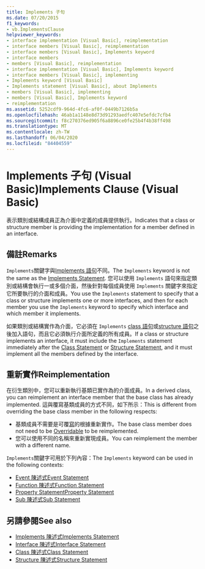 ```yaml
---
title: Implements 子句
ms.date: 07/20/2015
f1_keywords:
- vb.ImplementsClause
helpviewer_keywords:
- interface implementation [Visual Basic], reimplementation
- interface members [Visual Basic], reimplementation
- interface members [Visual Basic], Implements keyword
- interface members
- members [Visual Basic], reimplementation
- interface implementation [Visual Basic], Implements keyword
- interface members [Visual Basic], implementing
- Implements keyword [Visual Basic]
- Implements statement [Visual Basic], about Implements
- members [Visual Basic], implementing
- members [Visual Basic], Implements keyword
- reimplementation
ms.assetid: 5252cdf9-964d-4fc6-af0f-0449b7126b5a
ms.openlocfilehash: 46ab1a1148e8d73d91293aedfc407e5efdc7cfb4
ms.sourcegitcommit: f8c270376ed905f6a8896ce0fe25b4f4b38ff498
ms.translationtype: MT
ms.contentlocale: zh-TW
ms.lasthandoff: 06/04/2020
ms.locfileid: "84404559"
---
```

# <a name="implements-clause-visual-basic"></a><span data-ttu-id="9fb2c-102">Implements 子句 (Visual Basic)</span><span class="sxs-lookup"><span data-stu-id="9fb2c-102">Implements Clause (Visual Basic)</span></span>
<span data-ttu-id="9fb2c-103">表示類別或結構成員正為介面中定義的成員提供執行。</span><span class="sxs-lookup"><span data-stu-id="9fb2c-103">Indicates that a class or structure member is providing the implementation for a member defined in an interface.</span></span>  
  
## <a name="remarks"></a><span data-ttu-id="9fb2c-104">備註</span><span class="sxs-lookup"><span data-stu-id="9fb2c-104">Remarks</span></span>  
<span data-ttu-id="9fb2c-105">`Implements`關鍵字與[Implements 語句](implements-statement.md)不同。</span><span class="sxs-lookup"><span data-stu-id="9fb2c-105">The `Implements` keyword is not the same as the [Implements Statement](implements-statement.md).</span></span> <span data-ttu-id="9fb2c-106">您可以使用 `Implements` 語句來指定類別或結構會執行一或多個介面，然後針對每個成員使用 `Implements` 關鍵字來指定它所要執行的介面和成員。</span><span class="sxs-lookup"><span data-stu-id="9fb2c-106">You use the `Implements` statement to specify that a class or structure implements one or more interfaces, and then for each member you use the `Implements` keyword to specify which interface and which member it implements.</span></span>

<span data-ttu-id="9fb2c-107">如果類別或結構實作為介面，它必須在 `Implements` [class 語句](class-statement.md)或[structure 語句](structure-statement.md)之後加入語句，而且它必須執行介面所定義的所有成員。</span><span class="sxs-lookup"><span data-stu-id="9fb2c-107">If a class or structure implements an interface, it must include the `Implements` statement immediately after the [Class Statement](class-statement.md) or [Structure Statement](structure-statement.md), and it must implement all the members defined by the interface.</span></span>

## <a name="reimplementation"></a><span data-ttu-id="9fb2c-108">重新實作</span><span class="sxs-lookup"><span data-stu-id="9fb2c-108">Reimplementation</span></span>  
<span data-ttu-id="9fb2c-109">在衍生類別中，您可以重新執行基類已實作為的介面成員。</span><span class="sxs-lookup"><span data-stu-id="9fb2c-109">In a derived class, you can reimplement an interface member that the base class has already implemented.</span></span> <span data-ttu-id="9fb2c-110">這與覆寫基類成員的方式不同，如下所示：</span><span class="sxs-lookup"><span data-stu-id="9fb2c-110">This is different from overriding the base class member in the following respects:</span></span>

- <span data-ttu-id="9fb2c-111">基類成員不需要是可覆[寫](../modifiers/overridable.md)的根據重新實作。</span><span class="sxs-lookup"><span data-stu-id="9fb2c-111">The base class member does not need to be [Overridable](../modifiers/overridable.md) to be reimplemented.</span></span>
- <span data-ttu-id="9fb2c-112">您可以使用不同的名稱來重新實現成員。</span><span class="sxs-lookup"><span data-stu-id="9fb2c-112">You can reimplement the member with a different name.</span></span>

<span data-ttu-id="9fb2c-113">`Implements`關鍵字可用於下列內容：</span><span class="sxs-lookup"><span data-stu-id="9fb2c-113">The `Implements` keyword can be used in the following contexts:</span></span>

- [<span data-ttu-id="9fb2c-114">Event 陳述式</span><span class="sxs-lookup"><span data-stu-id="9fb2c-114">Event Statement</span></span>](event-statement.md)
- [<span data-ttu-id="9fb2c-115">Function 陳述式</span><span class="sxs-lookup"><span data-stu-id="9fb2c-115">Function Statement</span></span>](function-statement.md)
- [<span data-ttu-id="9fb2c-116">Property Statement</span><span class="sxs-lookup"><span data-stu-id="9fb2c-116">Property Statement</span></span>](property-statement.md)
- [<span data-ttu-id="9fb2c-117">Sub 陳述式</span><span class="sxs-lookup"><span data-stu-id="9fb2c-117">Sub Statement</span></span>](sub-statement.md)  
  
## <a name="see-also"></a><span data-ttu-id="9fb2c-118">另請參閱</span><span class="sxs-lookup"><span data-stu-id="9fb2c-118">See also</span></span>

- [<span data-ttu-id="9fb2c-119">Implements 陳述式</span><span class="sxs-lookup"><span data-stu-id="9fb2c-119">Implements Statement</span></span>](implements-statement.md)
- [<span data-ttu-id="9fb2c-120">Interface 陳述式</span><span class="sxs-lookup"><span data-stu-id="9fb2c-120">Interface Statement</span></span>](interface-statement.md)
- [<span data-ttu-id="9fb2c-121">Class 陳述式</span><span class="sxs-lookup"><span data-stu-id="9fb2c-121">Class Statement</span></span>](class-statement.md)
- [<span data-ttu-id="9fb2c-122">Structure 陳述式</span><span class="sxs-lookup"><span data-stu-id="9fb2c-122">Structure Statement</span></span>](structure-statement.md)
